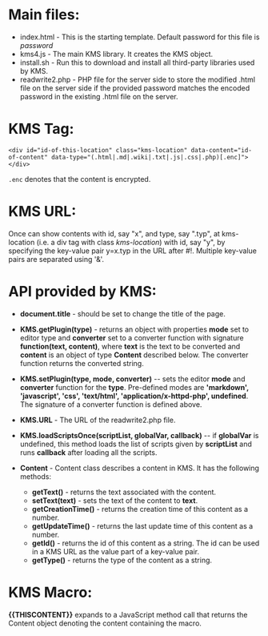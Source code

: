 

# Main files:

 * index.html - This is the starting template.  Default password for this file is *password*
 * kms4.js - The main KMS library.  It creates the KMS object.
 * install.sh - Run this to download and install all third-party libraries used by KMS.
 * readwrite2.php - PHP file for the server side to store the modified .html file on the server side if the provided
 password matches the encoded password in the existing .html file on the server.


# KMS Tag:

    <div id="id-of-this-location" class="kms-location" data-content="id-of-content" data-type="(.html|.md|.wiki|.txt|.js|.css|.php)[.enc]"></div>

```.enc``` denotes that the content is encrypted.

# KMS URL:

Once can show contents with id, say "x", and type, say ".typ", at kms-location (i.e. a div tag with class *kms-location*)
with id, say "y", by specifying the key-value pair y=x.typ in the URL after #!.  Multiple key-value pairs are separated
using '&'.

# API provided by KMS:

 * **document.title** - should be set to change the title of the page.

 * **KMS.getPlugin(type)** - returns an object with properties **mode** set to editor type and **converter** set to a converter
function with signature **function(text, content)**, where **text** is the text to be converted and **content** is an
object of type **Content** described below.  The converter function returns the converted string.

 * **KMS.setPlugin(type, mode, converter)** -- sets the editor **mode** and **converter** function for the **type**.  Pre-defined
modes are **'markdown', 'javascript', 'css', 'text/html', 'application/x-httpd-php', undefined**.  The signature of a
converter function is defined above.

 * **KMS.URL** - The URL of the readwrite2.php file.

 * **KMS.loadScriptsOnce(scriptList, globalVar, callback)** -- if **globalVar** is undefined, this method loads the list
 of scripts given by **scriptList** and runs **callback** after loading all the scripts.

 * **Content** - Content class describes a content in KMS.  It has the following methods:
    * **getText()** - returns the text associated with the content.
    * **setText(text)** - sets the text of the content to **text**.
    * **getCreationTime()** - returns the creation time of this content as a number.
    * **getUpdateTime()** - returns the last update time of this content as a number.
    * **getId()** - returns the id of this content as a string.  The id can be used in a KMS URL as the value part of a key-value pair.
    * **getType()** - returns the type of the content as a string.

# KMS Macro:

**{{THISCONTENT}}** expands to a JavaScript method call that returns the Content object denoting the content containing the macro.

